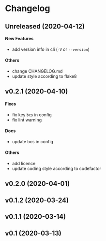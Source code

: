 # Changelog

## Unreleased (2020-04-12)

#### New Features

* add version info in cli (`-V` or `--version`)
#### Others

* change CHANGELOG.md
* update style according to flake8

## v0.2.1 (2020-04-10)

#### Fixes

* fix key `bcs` in config
* fix lint warning
#### Docs

* update bcs in config
#### Others

* add licence
* update coding style according to codefactor

## v0.2.0 (2020-04-01)


## v0.1.2 (2020-03-24)


## v0.1.1 (2020-03-14)


## v0.1 (2020-03-13)


